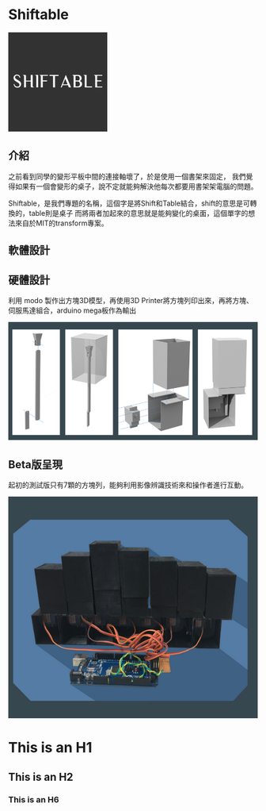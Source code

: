 # Shiftable

![image](https://github.com/Shiftable/shiftable/blob/master/res/21253175.jpg)

## 介紹

之前看到同學的變形平板中間的連接軸壞了，於是使用一個書架來固定，
我們覺得如果有一個會變形的桌子，說不定就能夠解決他每次都要用書架架電腦的問題。

Shiftable，是我們專題的名稱，這個字是將Shift和Table結合，shift的意思是可轉換的，table則是桌子
而將兩者加起來的意思就是能夠變化的桌面，這個單字的想法來自於MIT的transform專案。

## 軟體設計

## 硬體設計

利用 modo 製作出方塊3D模型，再使用3D Printer將方塊列印出來，再將方塊、伺服馬達組合，arduino mega板作為輸出

![image](https://github.com/Shiftable/shiftable/blob/master/res/2.PNG)
## Beta版呈現

起初的測試版只有7顆的方塊列，能夠利用影像辨識技術來和操作者進行互動。

![image](https://github.com/Shiftable/shiftable/blob/master/res/%E6%93%B7%E5%8F%96.PNG)


# This is an H1

## This is an H2

### This is an H6



